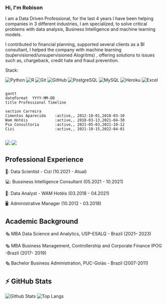 ### Hi, I'm Robison

I am a Data Driven Professional, for the last 4 years I have been helping companies in 3 different industries, I am specialized, to solve critical problems with data analysis, Business Intelligence and machine learning models. 

I contributed to financial planning, supported several clients as a BI consultant, I helped the company with machine learning (suṕervisioned/unsupervisioned Alogritms) , offering solutions to issues such as, chargeback, credit hate and fraud prevention.

Stack:

![Python](https://img.shields.io/badge/-Python-black?style=flat-square&logo=Python)
![R](https://img.shields.io/badge/-R-black?style=flat-square&logo=R)
![Git](https://img.shields.io/badge/-Git-black?style=flat-square&logo=git)
![GitHub](https://img.shields.io/badge/-GitHub-181717?style=flat-square&logo=github)
![PostgreSQL](https://img.shields.io/badge/-PostgreSQL-336791?style=flat-square&logo=postgresql)
![MySQL](https://img.shields.io/badge/-MySQL-black?style=flat-square&logo=mysql)
![Heroku](https://img.shields.io/badge/-Heroku-430098?style=flat-square&logo=heroku)
![Excel](https://img.shields.io/badge/-Excel-black?style=flat-square&logo=Excel)

```mermaid

gantt
dateFormat  YYYY-MM-DD
title Professional Timeline

section Carreira
Cimentos Aparecida    :active,, 2012-10-01,2018-03-10
Wam Hotéis            :active,, 2018-03-13,2021-04-30
Psa Consultoria       :active,, 2021-05-03,2021-10-12
Cizi                  :active,, 2021-10-15,2022-04-01


```

<div> 
  <a href="https://www.linkedin.com/in/robison-nunes-dos-santos/" target="_blank"><img src="https://img.shields.io/badge/-LinkedIn-%230077B5?style=for-the-badge&logo=linkedin&logoColor=white" target="_blank"></a> 
   <a href="https://medium.com/@robison.docs" target="_blank"><img src="https://img.shields.io/badge/-@robison.docs-03a57a?style=flat-square&labelColor=000000&logo=Medium&link=https://medium.com/@robison.docs" target="_blank"></a>
</div>

## Professional Experience

🏦: Data Scientist - Cizi (10.2021 - Atual)

💻:	Bussiness Intelligence Consultant (05.2021 - 10.2021)

🏨:	Data Analyst - WAM Hotéis (03.2018 - 04.2021)

🖥️: Administrative Manager	 (10.2012 - 03.2018)

## Academic Background 

:newspaper_roll: MBA Data Science and Analytics, USP-ESALQ - Brazil (2021– 2023) 

:newspaper_roll: MBA Business Management, Controllership and Corporate Finance IPOG -Brazil (2017- 2019) 

:newspaper_roll: Bachelor Business Administration, PUC-Goiás - Brazil (2007-2011) 

## ⚡ GitHub Stats

![Github Stats](https://github-readme-stats.vercel.app/api?username=Robisonnunes&show_icons=true&count_private=true&show_icons=true&include_all_commits=true)
![Top Langs](https://github-readme-stats.vercel.app/api/top-langs/?username=Robisonnunes&hide=TeX&layout=compact)

